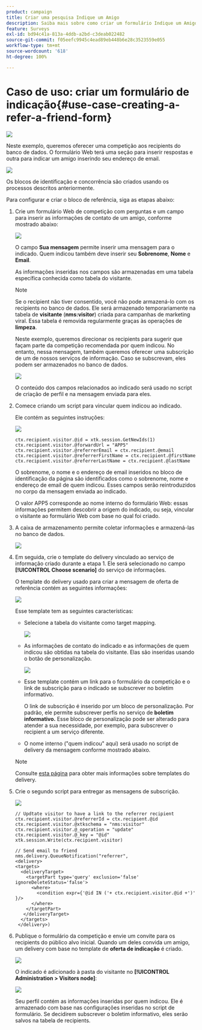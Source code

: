 ```yaml
---
product: campaign
title: Criar uma pesquisa Indique um Amigo
description: Saiba mais sobre como criar um formulário Indique um Amigo
feature: Surveys
exl-id: bd94c41a-813a-4ddb-a2bd-c3deab022482
source-git-commit: f05eefc9945c4ead89eb448b6e28c3523559e055
workflow-type: tm+mt
source-wordcount: '618'
ht-degree: 100%

---
```


# Caso de uso: criar um formulário de indicação{#use-case-creating-a-refer-a-friend-form}

![](../../assets/v7-only.svg)

Neste exemplo, queremos oferecer uma competição aos recipients do banco de dados. O formulário Web terá uma seção para inserir respostas e outra para indicar um amigo inserindo seu endereço de email.

![](assets/s_ncs_admin_survey_viral_sample_0.png)

Os blocos de identificação e concorrência são criados usando os processos descritos anteriormente.

Para configurar e criar o bloco de referência, siga as etapas abaixo:

1. Crie um formulário Web de competição com perguntas e um campo para inserir as informações de contato de um amigo, conforme mostrado abaixo:

   ![](assets/s_ncs_admin_survey_viral_sample_2.png)

   O campo **Sua mensagem** permite inserir uma mensagem para o indicado. Quem indicou também deve inserir seu **Sobrenome**, **Nome** e **Email**.

   As informações inseridas nos campos são armazenadas em uma tabela específica conhecida como tabela do visitante.

   >[!NOTE]
   >
   >Se o recipient não tiver consentido, você não pode armazená-lo com os recipients no banco de dados. Ele será armazenado temporariamente na tabela de **visitante** (**nms:visitor**) criada para campanhas de marketing viral. Essa tabela é removida regularmente graças às operações de **limpeza**.
   >
   >Neste exemplo, queremos direcionar os recipients para sugerir que façam parte da competição recomendada por quem indicou. No entanto, nessa mensagem, também queremos oferecer uma subscrição de um de nossos serviços de informação. Caso se subscrevam, eles podem ser armazenados no banco de dados.

   ![](assets/s_ncs_admin_survey_viral_sample_5.png)

   O conteúdo dos campos relacionados ao indicado será usado no script de criação de perfil e na mensagem enviada para eles.

1. Comece criando um script para vincular quem indicou ao indicado.

   Ele contém as seguintes instruções:

   ![](assets/s_ncs_admin_survey_viral_sample_4.png)

   ```
   ctx.recipient.visitor.@id = xtk.session.GetNewIds(1)
   ctx.recipient.visitor.@forwardUrl = "APP5"
   ctx.recipient.visitor.@referrerEmail = ctx.recipient.@email
   ctx.recipient.visitor.@referrerFirstName = ctx.recipient.@firstName
   ctx.recipient.visitor.@referrerLastName = ctx.recipient.@lastName
   ```

   O sobrenome, o nome e o endereço de email inseridos no bloco de identificação da página são identificados como o sobrenome, nome e endereço de email de quem indicou. Esses campos serão reintroduzidos no corpo da mensagem enviada ao indicado.

   O valor APP5 corresponde ao nome interno do formulário Web: essas informações permitem descobrir a origem do indicado, ou seja, vincular o visitante ao formulário Web com base no qual foi criado.

1. A caixa de armazenamento permite coletar informações e armazená-las no banco de dados.

   ![](assets/s_ncs_admin_survey_viral_sample_4b.png)

1. Em seguida, crie o template do delivery vinculado ao serviço de informação criado durante a etapa 1. Ele será selecionado no campo **[!UICONTROL Choose scenario]** do serviço de informações.

   O template do delivery usado para criar a mensagem de oferta de referência contém as seguintes informações:

   ![](assets/s_ncs_admin_survey_viral_sample_7.png)

   Esse template tem as seguintes características:

   * Selecione a tabela do visitante como target mapping.

      ![](assets/s_ncs_admin_survey_viral_sample_7b.png)

   * As informações de contato do indicado e as informações de quem indicou são obtidas na tabela do visitante. Elas são inseridas usando o botão de personalização.

      ![](assets/s_ncs_admin_survey_viral_sample_7a.png)

   * Esse template contém um link para o formulário da competição e o link de subscrição para o indicado se subscrever no boletim informativo.

      O link de subscrição é inserido por um bloco de personalização. Por padrão, ele permite subscrever perfis no serviço de **boletim informativo.** Esse bloco de personalização pode ser alterado para atender a sua necessidade, por exemplo, para subscrever o recipient a um serviço diferente.

   * O nome interno (&quot;quem indicou&quot; aqui) será usado no script de delivery da mensagem conforme mostrado abaixo.
   >[!NOTE]
   >
   >Consulte [esta página](../../delivery/using/about-templates.md) para obter mais informações sobre templates do delivery.

1. Crie o segundo script para entregar as mensagens de subscrição.

   ![](assets/s_ncs_admin_survey_viral_sample_7c.png)

   ```
   // Updtate visitor to have a link to the referrer recipient
   ctx.recipient.visitor.@referrerId = ctx.recipient.@id
   ctx.recipient.visitor.@xtkschema = "nms:visitor"
   ctx.recipient.visitor.@_operation = "update" 
   ctx.recipient.visitor.@_key = "@id" 
   xtk.session.Write(ctx.recipient.visitor)
   
   // Send email to friend
   nms.delivery.QueueNotification("referrer",
   <delivery>
   <targets>
     <deliveryTarget>
       <targetPart type='query' exclusion='false' ignoreDeleteStatus='false'>
         <where>
           <condition expr={'@id IN ('+ ctx.recipient.visitor.@id +')' }/>
         </where>
       </targetPart>
      </deliveryTarget>
     </targets>
    </delivery>)
   ```

1. Publique o formulário da competição e envie um convite para os recipients do público alvo inicial. Quando um deles convida um amigo, um delivery com base no template de **oferta de indicação** é criado.

   ![](assets/s_ncs_admin_survey_viral_sample_8.png)

   O indicado é adicionado à pasta do visitante no **[!UICONTROL Administration > Visitors node]**:

   ![](assets/s_ncs_admin_survey_viral_sample_9.png)

   Seu perfil contém as informações inseridas por quem indicou. Ele é armazenado com base nas configurações inseridas no script de formulário. Se decidirem subscrever o boletim informativo, eles serão salvos na tabela de recipients.

